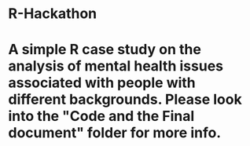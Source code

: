 # R-Hackathon
# A simple R case study on the analysis of mental health issues associated with people with different backgrounds. Please look into the "Code and the Final document" folder for more info.
